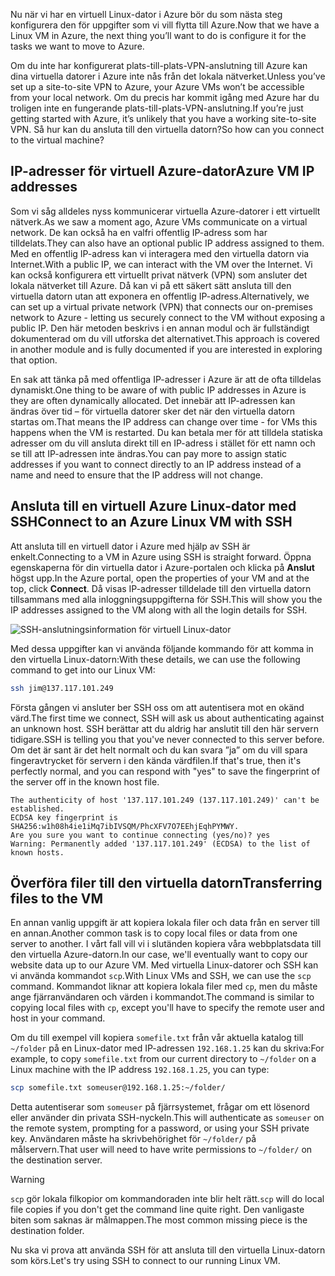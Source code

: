 <span data-ttu-id="3b2d7-101">Nu när vi har en virtuell Linux-dator i Azure bör du som nästa steg konfigurera den för uppgifter som vi vill flytta till Azure.</span><span class="sxs-lookup"><span data-stu-id="3b2d7-101">Now that we have a Linux VM in Azure, the next thing you’ll want to do is configure it for the tasks we want to move to Azure.</span></span>

<span data-ttu-id="3b2d7-102">Om du inte har konfigurerat plats-till-plats-VPN-anslutning till Azure kan dina virtuella datorer i Azure inte nås från det lokala nätverket.</span><span class="sxs-lookup"><span data-stu-id="3b2d7-102">Unless you’ve set up a site-to-site VPN to Azure, your Azure VMs won’t be accessible from your local network.</span></span> <span data-ttu-id="3b2d7-103">Om du precis har kommit igång med Azure har du troligen inte en fungerande plats-till-plats-VPN-anslutning.</span><span class="sxs-lookup"><span data-stu-id="3b2d7-103">If you’re just getting started with Azure, it’s unlikely that you have a working site-to-site VPN.</span></span> <span data-ttu-id="3b2d7-104">Så hur kan du ansluta till den virtuella datorn?</span><span class="sxs-lookup"><span data-stu-id="3b2d7-104">So how can you connect to the virtual machine?</span></span>

## <a name="azure-vm-ip-addresses"></a><span data-ttu-id="3b2d7-105">IP-adresser för virtuell Azure-dator</span><span class="sxs-lookup"><span data-stu-id="3b2d7-105">Azure VM IP addresses</span></span>

<span data-ttu-id="3b2d7-106">Som vi såg alldeles nyss kommunicerar virtuella Azure-datorer i ett virtuellt nätverk.</span><span class="sxs-lookup"><span data-stu-id="3b2d7-106">As we saw a moment ago, Azure VMs communicate on a virtual network.</span></span> <span data-ttu-id="3b2d7-107">De kan också ha en valfri offentlig IP-adress som har tilldelats.</span><span class="sxs-lookup"><span data-stu-id="3b2d7-107">They can also have an optional public IP address assigned to them.</span></span> <span data-ttu-id="3b2d7-108">Med en offentlig IP-adress kan vi interagera med den virtuella datorn via Internet.</span><span class="sxs-lookup"><span data-stu-id="3b2d7-108">With a public IP, we can interact with the VM over the Internet.</span></span> <span data-ttu-id="3b2d7-109">Vi kan också konfigurera ett virtuellt privat nätverk (VPN) som ansluter det lokala nätverket till Azure. Då kan vi på ett säkert sätt ansluta till den virtuella datorn utan att exponera en offentlig IP-adress.</span><span class="sxs-lookup"><span data-stu-id="3b2d7-109">Alternatively, we can set up a virtual private network (VPN) that connects our on-premises network to Azure - letting us securely connect to the VM without exposing a public IP.</span></span> <span data-ttu-id="3b2d7-110">Den här metoden beskrivs i en annan modul och är fullständigt dokumenterad om du vill utforska det alternativet.</span><span class="sxs-lookup"><span data-stu-id="3b2d7-110">This approach is covered in another module and is fully documented if you are interested in exploring that option.</span></span>

<span data-ttu-id="3b2d7-111">En sak att tänka på med offentliga IP-adresser i Azure är att de ofta tilldelas dynamiskt.</span><span class="sxs-lookup"><span data-stu-id="3b2d7-111">One thing to be aware of with public IP addresses in Azure is they are often dynamically allocated.</span></span> <span data-ttu-id="3b2d7-112">Det innebär att IP-adressen kan ändras över tid – för virtuella datorer sker det när den virtuella datorn startas om.</span><span class="sxs-lookup"><span data-stu-id="3b2d7-112">That means the IP address can change over time - for VMs this happens when the VM is restarted.</span></span> <span data-ttu-id="3b2d7-113">Du kan betala mer för att tilldela statiska adresser om du vill ansluta direkt till en IP-adress i stället för ett namn och se till att IP-adressen inte ändras.</span><span class="sxs-lookup"><span data-stu-id="3b2d7-113">You can pay more to assign static addresses if you want to connect directly to an IP address instead of a name and need to ensure that the IP address will not change.</span></span>

## <a name="connect-to-an-azure-linux-vm-with-ssh"></a><span data-ttu-id="3b2d7-114">Ansluta till en virtuell Azure Linux-dator med SSH</span><span class="sxs-lookup"><span data-stu-id="3b2d7-114">Connect to an Azure Linux VM with SSH</span></span>

<span data-ttu-id="3b2d7-115">Att ansluta till en virtuell dator i Azure med hjälp av SSH är enkelt.</span><span class="sxs-lookup"><span data-stu-id="3b2d7-115">Connecting to a VM in Azure using SSH is straight forward.</span></span> <span data-ttu-id="3b2d7-116">Öppna egenskaperna för din virtuella dator i Azure-portalen och klicka på **Anslut** högst upp.</span><span class="sxs-lookup"><span data-stu-id="3b2d7-116">In the Azure portal, open the properties of your VM and at the top, click **Connect**.</span></span> <span data-ttu-id="3b2d7-117">Då visas IP-adresser tilldelade till den virtuella datorn tillsammans med alla inloggningsuppgifterna för SSH.</span><span class="sxs-lookup"><span data-stu-id="3b2d7-117">This will show you the IP addresses assigned to the VM along with all the login details for SSH.</span></span> 

![SSH-anslutningsinformation för virtuell Linux-dator](../media-drafts/5-connect-ssh.png)

<span data-ttu-id="3b2d7-119">Med dessa uppgifter kan vi använda följande kommando för att komma in den virtuella Linux-datorn:</span><span class="sxs-lookup"><span data-stu-id="3b2d7-119">With these details, we can use the following command to get into our Linux VM:</span></span>

```bash
ssh jim@137.117.101.249
```

<span data-ttu-id="3b2d7-120">Första gången vi ansluter ber SSH oss om att autentisera mot en okänd värd.</span><span class="sxs-lookup"><span data-stu-id="3b2d7-120">The first time we connect, SSH will ask us about authenticating against an unknown host.</span></span> <span data-ttu-id="3b2d7-121">SSH berättar att du aldrig har anslutit till den här servern tidigare.</span><span class="sxs-lookup"><span data-stu-id="3b2d7-121">SSH is telling you that you've never connected to this server before.</span></span> <span data-ttu-id="3b2d7-122">Om det är sant är det helt normalt och du kan svara ”ja” om du vill spara fingeravtrycket för servern i den kända värdfilen.</span><span class="sxs-lookup"><span data-stu-id="3b2d7-122">If that's true, then it's perfectly normal, and you can respond with "yes" to save the fingerprint of the server off in the known host file.</span></span>

```output
The authenticity of host '137.117.101.249 (137.117.101.249)' can't be established.
ECDSA key fingerprint is SHA256:w1h08h4ie1iMq7ibIVSQM/PhcXFV7O7EEhjEqhPYMWY.
Are you sure you want to continue connecting (yes/no)? yes
Warning: Permanently added '137.117.101.249' (ECDSA) to the list of known hosts.
```

## <a name="transferring-files-to-the-vm"></a><span data-ttu-id="3b2d7-123">Överföra filer till den virtuella datorn</span><span class="sxs-lookup"><span data-stu-id="3b2d7-123">Transferring files to the VM</span></span>

<span data-ttu-id="3b2d7-124">En annan vanlig uppgift är att kopiera lokala filer och data från en server till en annan.</span><span class="sxs-lookup"><span data-stu-id="3b2d7-124">Another common task is to copy local files or data from one server to another.</span></span> <span data-ttu-id="3b2d7-125">I vårt fall vill vi i slutänden kopiera våra webbplatsdata till den virtuella Azure-datorn.</span><span class="sxs-lookup"><span data-stu-id="3b2d7-125">In our case, we'll eventually want to copy our website data up to our Azure VM.</span></span> <span data-ttu-id="3b2d7-126">Med virtuella Linux-datorer och SSH kan vi använda kommandot `scp`.</span><span class="sxs-lookup"><span data-stu-id="3b2d7-126">With Linux VMs and SSH, we can use the `scp` command.</span></span> <span data-ttu-id="3b2d7-127">Kommandot liknar att kopiera lokala filer med `cp`, men du måste ange fjärranvändaren och värden i kommandot.</span><span class="sxs-lookup"><span data-stu-id="3b2d7-127">The command is similar to copying local files with `cp`, except you'll have to specify the remote user and host in your command.</span></span> 

<span data-ttu-id="3b2d7-128">Om du till exempel vill kopiera `somefile.txt` från vår aktuella katalog till `~/folder` på en Linux-dator med IP-adressen `192.168.1.25` kan du skriva:</span><span class="sxs-lookup"><span data-stu-id="3b2d7-128">For example, to copy `somefile.txt` from our current directory to `~/folder` on a Linux machine with the IP address `192.168.1.25`, you can type:</span></span>

```bash
scp somefile.txt someuser@192.168.1.25:~/folder/
```

<span data-ttu-id="3b2d7-129">Detta autentiserar som `someuser` på fjärrsystemet, frågar om ett lösenord eller använder din privata SSH-nyckeln.</span><span class="sxs-lookup"><span data-stu-id="3b2d7-129">This will authenticate as `someuser` on the remote system, prompting for a password, or using your SSH private key.</span></span> <span data-ttu-id="3b2d7-130">Användaren måste ha skrivbehörighet för `~/folder/` på målservern.</span><span class="sxs-lookup"><span data-stu-id="3b2d7-130">That user will need to have write permissions to `~/folder/` on the destination server.</span></span>

> [!WARNING]
> <span data-ttu-id="3b2d7-131">`scp` gör lokala filkopior om kommandoraden inte blir helt rätt.</span><span class="sxs-lookup"><span data-stu-id="3b2d7-131">`scp` will do local file copies if you don't get the command line quite right.</span></span> <span data-ttu-id="3b2d7-132">Den vanligaste biten som saknas är målmappen.</span><span class="sxs-lookup"><span data-stu-id="3b2d7-132">The most common missing piece is the destination folder.</span></span>

<span data-ttu-id="3b2d7-133">Nu ska vi prova att använda SSH för att ansluta till den virtuella Linux-datorn som körs.</span><span class="sxs-lookup"><span data-stu-id="3b2d7-133">Let's try using SSH to connect to our running Linux VM.</span></span>